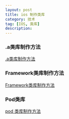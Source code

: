 ```yaml
---
layout: post
title: ios 制作类库
category: 技术
tag: [IOS, 类库]
description:  
---
```


### .a类库制作方法

[.a类库制作方法](http://blog.csdn.net/yangzhen19900701/article/details/41748049)

### Framework类库制作方法

[Framework类库制作方法](http://tieba.baidu.com/p/3434633040)

### Pod类库

[pod 类库制作方法](https://guides.cocoapods.org/making/making-a-cocoapod.html)
